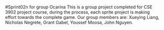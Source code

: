 #Sprint02n for group Ocarina
      This is a group project completed for CSE 3902 project course, during the process, each sprite project is making effort towards the complete game. 
      Our group members are: Xueying Liang, Nicholas Negrete, Grant Gabel, Youssef Moosa, John Nguyen.
